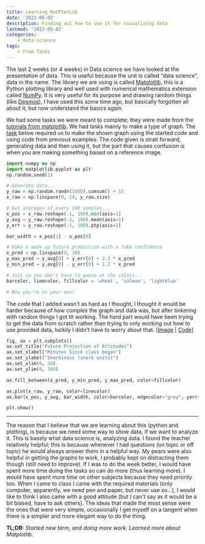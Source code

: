 ```yaml
---
title: Learning MatPlotLib
date: '2022-05-02'
description: Finding out how to use it for visualizing data
lastmod: '2022-05-02'
categories: 
    - data-science
tags: 
    - From Tasks
---
```


The last 2 weeks (or 4 weeks) in Data science we have looked at the presentation of data. This is useful because the unit is called “data science”, data in the name. The library we are using is called [Matplotlib](https://matplotlib.org/), this is a Python plotting library and well used with numerical mathematics extension called [NumPy](https://numpy.org/). It is very useful for its purpose and drawing random things (like [Desmos](http://desmos.com)), I have used this some time ago, but basically forgotten all about it, but now understand the basics again.

We had some tasks we were meant to complete; they were made from the [tutorials from matplotlib](https://github.com/matplotlib/AnatomyOfMatplotlib). We had tasks mainly to make a type of graph. The [task](https://github.com/matplotlib/AnatomyOfMatplotlib/blob/master/AnatomyOfMatplotlib-Part2-Plotting_Methods_Overview.ipynb) below required us to make the shown graph using the started code and using code from previous examples. The code given is strait forward, generating data and then using it, but the part that causes confusion is when you are making something based on a reference image.

```python
import numpy as np
import matplotlib.pyplot as plt
np.random.seed(1)

# Generate data...
y_raw = np.random.randn(1000).cumsum() + 15
x_raw = np.linspace(0, 24, y_raw.size)

# Get averages of every 100 samples...
x_pos = x_raw.reshape(-1, 100).min(axis=1)
y_avg = y_raw.reshape(-1, 100).mean(axis=1)
y_err = y_raw.reshape(-1, 100).ptp(axis=1)

bar_width = x_pos[1] - x_pos[0]

# Make a made up future prediction with a fake confidence
x_pred = np.linspace(0, 30)
y_max_pred = y_avg[0] + y_err[0] + 2.3 * x_pred
y_min_pred = y_avg[0] - y_err[0] + 1.2 * x_pred

# Just so you don't have to guess at the colors...
barcolor, linecolor, fillcolor = 'wheat', 'salmon', 'lightblue'

# Now you're on your own!
```

The code that I added wasn’t as hard as I thought, I thought it would be harder because of how complex the graph and data was, but after tinkering with random things I got tit working. The hard part would have been trying to get the data from scratch rather than trying to only working out how to use provided data, luckily I didn't have to worry about that. [[Image][task-2-img] | [Code][task-2-mycode]]

```python
fig, ax = plt.subplots()
ax.set_title("Future Projection of Attitudes")
ax.set_xlabel("Minutes Since class began")
ax.set_ylabel("Snarkiness (snark units)")
ax.set_xlim(0, 30)
ax.set_ylim(0, 100)

ax.fill_between(x_pred, y_min_pred, y_max_pred, color=fillcolor)

ax.plot(x_raw, y_raw, color=linecolor)
ax.bar(x_pos, y_avg, bar_width, color=barcolor, edgecolor="grey", yerr=y_err, ecolor="grey", capsize=5, align="edge")

plt.show()
```

---

The reason that I believe that we are learning about this (python and plotting), is because we need some way to show data, if we want to analyze it. This is basely what data science is, analyzing data. I found the teacher relatively helpful; this is because whenever I had questions (on topic or off topic) he would always answer them in a helpful way. My pears were also helpful in getting the graphs to work, I probably kept on distracting them though (still need to improve). If I was to do the week better, I would have spent more time doing the tasks so can do more (thus learning more). I would have spent more time on other subjects because they need priority too. When I came to class I came with the required materials (only computer, apparently, we need pen and paper, but never use so...), I would like to think I also came with a good attitude (but I can't say as it would be a bit biased, have to ask others). The ideas that made the most sense were the ones that were very simple, occasionally I get myself on a tangent when there is a simpler and more elegant way to do the thing.

**TL;DR:** *Started new term, and doing more work. Learned more about Matplotlib.*

<!-- Links -->
[task-2-img]: https://github.com/matplotlib/AnatomyOfMatplotlib/raw/e51eb6363371f1b271b235a63f859dbd984ff756//images/exercise_2.1-bar_and_fill_between.png
[task-2-mycode]: https://github.com/Michael-Schoo/tasks/blob/def8bc402d26b8a3f0dfba42824dcdfc9bfdfea0/matplotlib/part2.py#L73-L118
